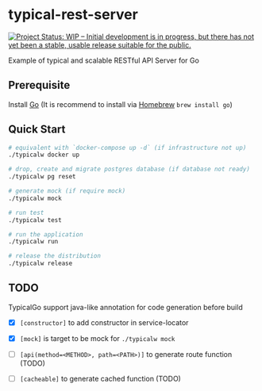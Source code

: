 # typical-rest-server

[![Project Status: WIP – Initial development is in progress, but there has not yet been a stable, usable release suitable for the public.](https://www.repostatus.org/badges/latest/wip.svg)](https://www.repostatus.org/#wip)

Example of typical and scalable RESTful API Server for Go

## Prerequisite

Install [Go](https://golang.org/doc/install) (It is recommend to install via [Homebrew](https://brew.sh/) `brew install go`)

## Quick Start

```bash
# equivalent with `docker-compose up -d` (if infrastructure not up)
./typicalw docker up 

# drop, create and migrate postgres database (if database not ready)
./typicalw pg reset 

# generate mock (if require mock)
./typicalw mock 

# run test 
./typicalw test

# run the application
./typicalw run 

# release the distribution
./typicalw release 
```

## TODO

TypicalGo support java-like annotation for code generation before build
- [x] `[constructor]` to add constructor in service-locator 
- [x] `[mock]` is target to be mock for `./typicalw mock`
- [ ] `[api(method=<METHOD>, path=<PATH>)]` to generate route function (TODO)
- [ ] `[cacheable]` to generate cached function (TODO)

